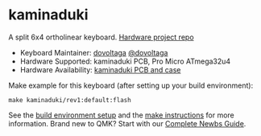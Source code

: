 # kaminaduki

A split 6x4 ortholinear keyboard. [Hardware project repo](https://github.com/dovoltaga/kaminaduki)

* Keyboard Maintainer: [dovoltaga](https://github.com/dovoltaga) [@dovoltaga](https://twitter.com/dovoltaga)
* Hardware Supported: kaminaduki PCB, Pro Micro ATmega32u4
* Hardware Availability: [kaminaduki PCB and case](https://github.com/dovoltaga/kaminaduki)

Make example for this keyboard (after setting up your build environment):

    make kaminaduki/rev1:default:flash

See the [build environment setup](https://docs.qmk.fm/#/getting_started_build_tools) and the [make instructions](https://docs.qmk.fm/#/getting_started_make_guide) for more information. Brand new to QMK? Start with our [Complete Newbs Guide](https://docs.qmk.fm/#/newbs).
